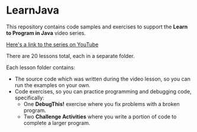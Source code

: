 # LearnJava 

This repository contains code samples and exercises to support the **Learn to Program in Java** video series.

[Here's a link to the series on YouTube](https://www.youtube.com/playlist?list=PLyRiRUsTyUXhUXoOPEdMZWhGpGeSQFZgH)

There are 20 lessons total, each in a separate folder.

Each lesson folder contains:
- The source code which was written during the video lesson, so you can run the examples on your own.
- Code exercises, so you can practice programming and debugging code, specifically:
  - One **DebugThis!** exercise where you fix problems with a broken program.
  - Two **Challenge Activities** where you write a portion of code to complete a larger program. 
